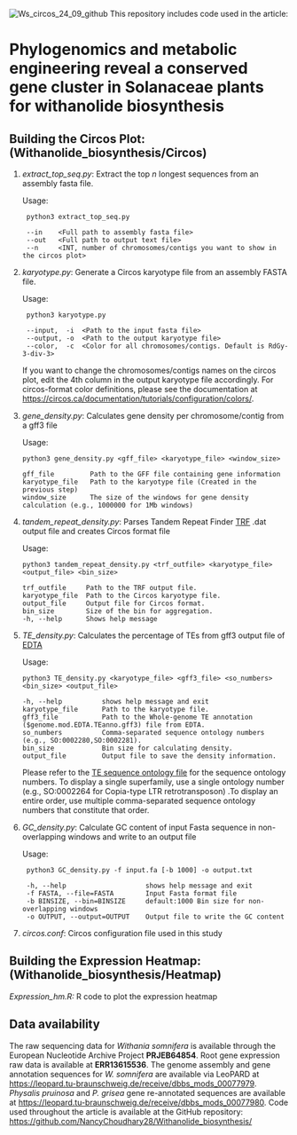 ![Ws_circos_24_09_github](https://github.com/user-attachments/assets/77a7e889-2c45-438e-b690-810dba5d486e)
This repository includes code used in the article:   
# Phylogenomics and metabolic engineering reveal a conserved gene cluster in Solanaceae plants for withanolide biosynthesis

## Building the Circos Plot:(Withanolide_biosynthesis/Circos)

1. _extract_top_seq.py_: Extract the top _n_ longest sequences from an assembly fasta file.

    Usage:

        python3 extract_top_seq.py

        --in    <Full path to assembly fasta file>
        --out   <Full path to output text file>
        --n     <INT, number of chromosomes/contigs you want to show in the circos plot>
    
2. _karyotype.py_: Generate a Circos karyotype file from an assembly FASTA file.

    Usage:

        python3 karyotype.py

        --input,  -i  <Path to the input fasta file>
        --output, -o  <Path to the output karyotype file>
        --color,  -c  <Color for all chromosomes/contigs. Default is RdGy-3-div-3>

     If you want to change the chromosomes/contigs names on the circos plot, edit the 4th column in the output karyotype file accordingly. For circos-format color definitions, please see the documentation at 
     https://circos.ca/documentation/tutorials/configuration/colors/.

4. _gene_density.py_: Calculates gene density per chromosome/contig from a gff3 file

    Usage:

       python3 gene_density.py <gff_file> <karyotype_file> <window_size>

       gff_file         Path to the GFF file containing gene information
       karyotype_file   Path to the karyotype file (Created in the previous step) 
       window_size      The size of the windows for gene density calculation (e.g., 1000000 for 1Mb windows)
   
6. _tandem_repeat_density.py_: Parses Tandem Repeat Finder [TRF](https://github.com/Benson-Genomics-Lab/TRF) .dat output file and creates Circos format file

   Usage:

       python3 tandem_repeat_density.py <trf_outfile> <karyotype_file> <output_file> <bin_size>

       trf_outfile     Path to the TRF output file.
       karyotype_file  Path to the Circos karyotype file.
       output_file     Output file for Circos format.
       bin_size        Size of the bin for aggregation.
       -h, --help      Shows help message
       

7. _TE_density.py_: Calculates the percentage of TEs from gff3 output file of [EDTA](https://github.com/oushujun/EDTA)

   Usage:

       python3 TE_density.py <karyotype_file> <gff3_file> <so_numbers> <bin_size> <output_file>

       -h, --help          shows help message and exit
       karyotype_file      Path to the karyotype file.
       gff3_file           Path to the Whole-genome TE annotation ($genome.mod.EDTA.TEanno.gff3) file from EDTA.
       so_numbers          Comma-separated sequence ontology numbers (e.g., SO:0002280,SO:0002281).
       bin_size            Bin size for calculating density.
       output_file         Output file to save the density information.

      Please refer to the [TE sequence ontology file](https://github.com/NancyChoudhary28/Withanolide_biosynthesis/blob/main/TE_Sequence_ontology.txt) for the sequence ontology numbers. To display a single superfamily, use a       single ontology number (e.g., SO:0002264 for Copia-type LTR retrotransposon) .To display an entire 
      order, use multiple comma-separated sequence ontology numbers that constitute that order.  

9. _GC_density.py_: Calculate GC content of input Fasta sequence in non-overlapping windows and write to an output file

    Usage:

        python3 GC_density.py -f input.fa [-b 1000] -o output.txt

        -h, --help                    shows help message and exit
        -f FASTA, --file=FASTA        Input Fasta format file
        -b BINSIZE, --bin=BINSIZE     default:1000 Bin size for non-overlapping windows
        -o OUTPUT, --output=OUTPUT    Output file to write the GC content


12. _circos.conf_: Circos configuration file used in this study

## Building the Expression Heatmap: (Withanolide_biosynthesis/Heatmap) 
_Expression_hm.R:_ R code to plot the expression heatmap 

## Data availability
The raw sequencing data for _Withania somnifera_ is available through the European Nucleotide Archive Project **PRJEB64854**. Root gene expression raw data is available at **ERR13615536**. The genome assembly and gene annotation sequences for _W. somnifera_ are available via LeoPARD at https://leopard.tu-braunschweig.de/receive/dbbs_mods_00077979. _Physalis pruinosa_ and _P. grisea_ gene re-annotated sequences are available at https://leopard.tu-braunschweig.de/receive/dbbs_mods_00077980. Code used throughout the article is available at the GitHub repository: https://github.com/NancyChoudhary28/Withanolide_biosynthesis/
